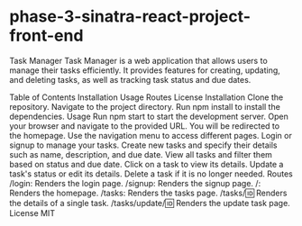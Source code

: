 # phase-3-sinatra-react-project-front-end
Task Manager
Task Manager is a web application that allows users to manage their tasks efficiently. It provides features for creating, updating, and deleting tasks, as well as tracking task status and due dates.

Table of Contents
Installation
Usage
Routes
License
Installation
Clone the repository.
Navigate to the project directory.
Run npm install to install the dependencies.
Usage
Run npm start to start the development server.
Open your browser and navigate to the provided URL.
You will be redirected to the homepage.
Use the navigation menu to access different pages.
Login or signup to manage your tasks.
Create new tasks and specify their details such as name, description, and due date.
View all tasks and filter them based on status and due date.
Click on a task to view its details.
Update a task's status or edit its details.
Delete a task if it is no longer needed.
Routes
/login: Renders the login page.
/signup: Renders the signup page.
/: Renders the homepage.
/tasks: Renders the tasks page.
/tasks/:id: Renders the details of a single task.
/tasks/update/:id: Renders the update task page.
License
MIT
